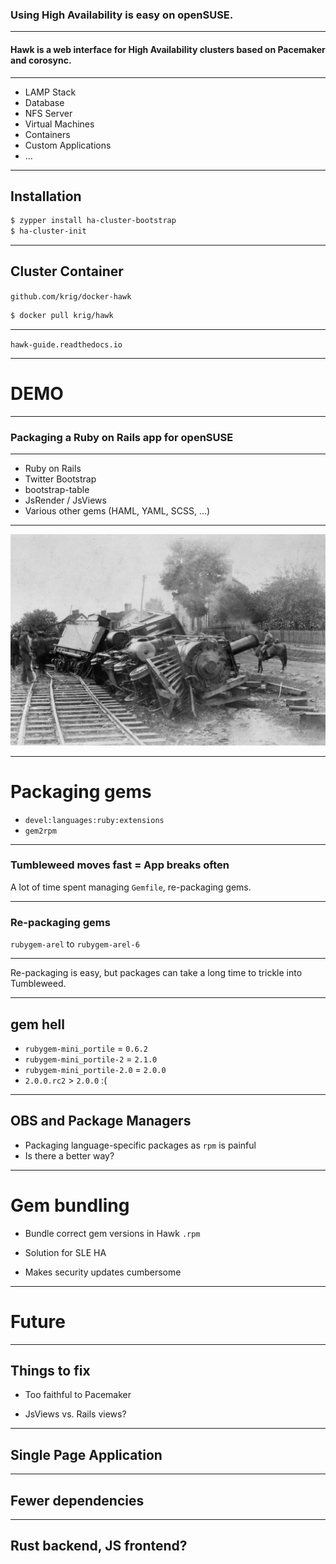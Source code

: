 ### Using High Availability is **easy** on openSUSE.

---

#### **Hawk** is a web interface for High Availability clusters based on Pacemaker and corosync.

---

* LAMP Stack
* Database
* NFS Server
* Virtual Machines
* Containers
* Custom Applications
* ...

---

## Installation

```bash
$ zypper install ha-cluster-bootstrap
$ ha-cluster-init
```

---

## Cluster Container

`github.com/krig/docker-hawk`

```bash
$ docker pull krig/hawk
```

---

`hawk-guide.readthedocs.io`

---

# **DEMO**

---

### Packaging a Ruby on Rails app for openSUSE

---

* Ruby on Rails
* Twitter Bootstrap
* bootstrap-table
* JsRender / JsViews
* Various other gems (HAML, YAML, SCSS, ...)

---

<img src="img/trainwreck2.jpg">

---

# Packaging gems

* `devel:languages:ruby:extensions`
* `gem2rpm`

---

### Tumbleweed moves fast = App breaks often

A lot of time spent managing `Gemfile`, re-packaging gems.

---

### Re-packaging gems

`rubygem-arel` to `rubygem-arel-6`

---

Re-packaging is easy, but packages can take a long time to trickle into Tumbleweed.

---

## gem hell

* `rubygem-mini_portile` = `0.6.2`
* `rubygem-mini_portile-2` = `2.1.0`
* `rubygem-mini_portile-2.0` = `2.0.0`
* `2.0.0.rc2` > `2.0.0` :(

---

## OBS and Package Managers

* Packaging language-specific packages as `rpm` is painful
* Is there a better way?

---

# Gem bundling

* Bundle correct gem versions in Hawk `.rpm`

* Solution for SLE HA

* Makes security updates cumbersome

---

# Future

---

## Things to fix

* Too faithful to Pacemaker

* JsViews vs. Rails views?

---

## Single Page Application

---

## Fewer dependencies

---

## Rust backend, JS frontend?
